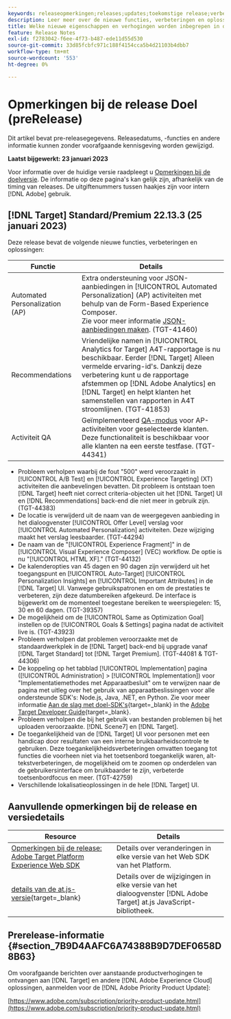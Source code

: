 ```yaml
---
keywords: releaseopmerkingen;releases;updates;toekomstige release;verbeteringen;nieuwe functies;oplossingen;updates;pre-release
description: Leer meer over de nieuwe functies, verbeteringen en oplossingen in de komende release van Adobe Target, waaronder SDK's, API's en JavaScript-bibliotheken.
title: Welke nieuwe eigenschappen en verhogingen worden inbegrepen in de aanstaande Versie?
feature: Release Notes
exl-id: f2783042-f6ee-4f73-b487-ede11d55d530
source-git-commit: 33d85fcbfc971c188f4154cca5b4d21103b4dbb7
workflow-type: tm+mt
source-wordcount: '553'
ht-degree: 0%

---
```


# Opmerkingen bij de release Doel (preRelease)

Dit artikel bevat pre-releasegegevens. Releasedatums, -functies en andere informatie kunnen zonder voorafgaande kennisgeving worden gewijzigd.

**Laatst bijgewerkt: 23 januari 2023**

Voor informatie over de huidige versie raadpleegt u [Opmerkingen bij de doelversie](release-notes.md). De informatie op deze pagina&#39;s kan gelijk zijn, afhankelijk van de timing van releases. De uitgiftenummers tussen haakjes zijn voor intern [!DNL Adobe] gebruik.

## [!DNL Target] Standard/Premium 22.13.3 (25 januari 2023)

Deze release bevat de volgende nieuwe functies, verbeteringen en oplossingen:

| Functie | Details |
| --- | --- |
| Automated Personalization (AP) | Extra ondersteuning voor JSON-aanbiedingen in [!UICONTROL Automated Personalization] (AP) activiteiten met behulp van de Form-Based Experience Composer.<br>Zie voor meer informatie [JSON-aanbiedingen maken](/help/main/c-experiences/c-manage-content/create-json-offer.md). (TGT-41460) |
| Recommendations | Vriendelijke namen in [!UICONTROL Analytics for Target] A4T-rapportage is nu beschikbaar. Eerder [!DNL Target] Alleen vermelde ervaring-id&#39;s. Dankzij deze verbetering kunt u de rapportage afstemmen op [!DNL Adobe Analytics] en [!DNL Target] en helpt klanten het samenstellen van rapporten in A4T stroomlijnen. (TGT-41853) |
| Activiteit QA | Geïmplementeerd [QA-modus](/help/main/c-activities/c-activity-qa/activity-qa.md) voor AP-activiteiten voor geselecteerde klanten. Deze functionaliteit is beschikbaar voor alle klanten na een eerste testfase. (TGT-44341) |

* Probleem verholpen waarbij de fout &quot;500&quot; werd veroorzaakt in [!UICONTROL A/B Test] en [!UICONTROL Experience Targeting] (XT) activiteiten die aanbevelingen bevatten. Dit probleem is ontstaan toen [!DNL Target] heeft niet correct criteria-objecten uit het [!DNL Target] UI en [!DNL Recommendations] back-end die niet meer in gebruik zijn. (TGT-44383)
* De locatie is verwijderd uit de naam van de weergegeven aanbieding in het dialoogvenster [!UICONTROL Offer Level] verslag voor [!UICONTROL Automated Personalization] activiteiten. Deze wijziging maakt het verslag leesbaarder. (TGT-44294)
* De naam van de &quot;[!UICONTROL Experience Fragment]&quot; in de [!UICONTROL Visual Experience Composer] (VEC) workflow. De optie is nu &quot;[!UICONTROL HTML XF].&quot; (TGT-44132)
* De kalenderopties van 45 dagen en 90 dagen zijn verwijderd uit het toegangspunt en [!UICONTROL Auto-Target] [!UICONTROL Personalization Insights] en [!UICONTROL Important Attributes] in de [!DNL Target] UI. Vanwege gebruikspatronen en om de prestaties te verbeteren, zijn deze datumbereiken afgekeurd. De interface is bijgewerkt om de momenteel toegestane bereiken te weerspiegelen: 15, 30 en 60 dagen. (TGT-39357)
* De mogelijkheid om de [!UICONTROL Same as Optimization Goal] instellen op de [!UICONTROL Goals & Settings] pagina nadat de activiteit live is. (TGT-43923)
* Probleem verholpen dat problemen veroorzaakte met de standaardwerkplek in de [!DNL Target] back-end bij upgrade vanaf [!DNL Target Standard] tot [!DNL Target Premium]. (TGT-44081 &amp; TGT-44306)
* De koppeling op het tabblad [!UICONTROL Implementation] pagina ([!UICONTROL Administration] > [!UICONTROL Implementation]) voor &quot;Implementatiemethodes met Apparaatbesluit&quot; om te verwijzen naar de pagina met uitleg over het gebruik van apparaatbeslissingen voor alle ondersteunde SDK&#39;s: Node.js, Java, .NET, en Python. Zie voor meer informatie [Aan de slag met doel-SDK&#39;s](https://developer.adobe.com/target/implement/server-side/sdk-guides/getting-started/){target=_blank} in the [Adobe Target Developer Guide](https://developer.adobe.com/target/){target=_blank}.
* Probleem verholpen die bij het gebruik van bestanden problemen bij het uploaden veroorzaakte. [!DNL Scene7] en [!DNL Target].
* De toegankelijkheid van de [!DNL Target] UI voor personen met een handicap door resultaten van een interne bruikbaarheidscontrole te gebruiken. Deze toegankelijkheidsverbeteringen omvatten toegang tot functies die voorheen niet via het toetsenbord toegankelijk waren, alt-tekstverbeteringen, de mogelijkheid om te zoomen op onderdelen van de gebruikersinterface om bruikbaarder te zijn, verbeterde toetsenbordfocus en meer.   (TGT-42759)
* Verschillende lokalisatieoplossingen in de hele [!DNL Target] UI.

## Aanvullende opmerkingen bij de release en versiedetails

| Resource | Details |
|--- |--- |
| [Opmerkingen bij de release: Adobe Target Platform Experience Web SDK](https://experienceleague.adobe.com/docs/experience-platform/edge/release-notes.html?lang=en) | Details over veranderingen in elke versie van het Web SDK van het Platform. |
| [details van de at.js-versie](https://developer.adobe.com/target/implement/client-side/atjs/target-atjs-versions/){target=_blank} | Details over de wijzigingen in elke versie van het dialoogvenster [!DNL Adobe Target] at.js JavaScript-bibliotheek. |


## Prerelease-informatie {#section_7B9D4AAFC6A74388B9D7DEF0658D8B63}

Om voorafgaande berichten over aanstaande productverhogingen te ontvangen aan [!DNL Target] en andere [!DNL Adobe Experience Cloud] oplossingen, aanmelden voor de [!DNL Adobe Priority Product Update]:

[https://www.adobe.com/subscription/priority-product-update.html](https://www.adobe.com/subscription/priority-product-update.html)

